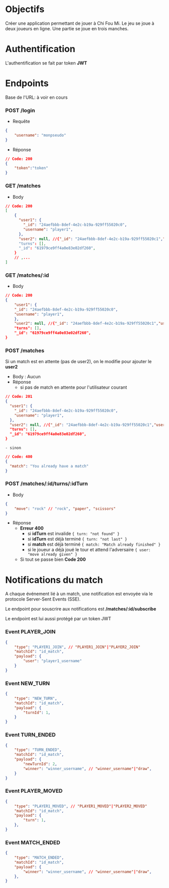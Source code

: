 # Objectifs

Créer une application permettant de jouer à Chi Fou Mi.
Le jeu se joue à deux joueurs en ligne.
Une partie se joue en trois manches.

# Authentification

L'authentification se fait par token **JWT**

# Endpoints

Base de l'URL: à voir en cours

### POST /login
- Requête
```json
{
    "username": "monpseudo"
}
```
- Réponse
```json
// Code: 200
{
    "token":"token"
}
```

### GET /matches
- Body
```json
// Code: 200
[
    {
      "user1": {
        "_id": "24aefbbb-8def-4e2c-b19a-929ff55020c0",
        "username": "player1",
      },
      "user2": null, //{"_id": "24aefbbb-8def-4e2c-b19a-929ff55020c1","username":   "player2"}
      "turns": [],
      "_id": "61979ce9ff4a0e83e02df260",
    }
    // ,...
]
```

### GET /matches/:id
- Body
```json
// Code: 200
{
    "user1": {
    "_id": "24aefbbb-8def-4e2c-b19a-929ff55020c0",
    "username": "player1",
    },
    "user2": null, //{"_id": "24aefbbb-8def-4e2c-b19a-929ff55020c1","username":   "player2"}
    "turns": [],
    "_id": "61979ce9ff4a0e83e02df260",
}
```

### POST /matches
Si un match est en attente (pas de user2), on le modifie pour ajouter le **user2**
- Body : Aucun
- Réponse
  - si pas de match en attente pour l'utilisateur courant 
```json
// Code: 201
{
  "user1": {
    "_id": "24aefbbb-8def-4e2c-b19a-929ff55020c0",
    "username": "player1",
  },
  "user2": null, //{"_id": "24aefbbb-8def-4e2c-b19a-929ff55020c1","username": "player2"}
  "turns": [],
  "_id": "61979ce9ff4a0e83e02df260",
}
```
    - sinon
```json
// Code: 400
{
  "match": "You already have a match"
}
```



### POST /matches/:id/turns/:idTurn
- Body
```json
{
    "move": "rock" // "rock", "paper", "scissors"
}
```
- Réponse
  - **Erreur 400**
    - si **idTurn** est invalide `{ turn: "not found" }`
    - si **idTurn** est déjà terminé `{ turn: "not last" }`
    - si **match** est déjà terminé `{ match: "Match already finished" }`
    - si le joueur a déjà joué le tour et attend l'adversaire `{ user: "move already given" }`
  - Si tout se passe bien **Code 200**


# Notifications du match

A chaque événement lié à un match, une notification est envoyée via le protocole Server-Sent Events (SSE).

Le endpoint pour souscrire aux notifications est **/matches/:id/subscribe**

Le endpoint est lui aussi protégé par un token JWT

### Event PLAYER_JOIN
```json
{
    "type": "PLAYER1_JOIN", // "PLAYER1_JOIN"|"PLAYER2_JOIN"
    "matchId": "id_match",
    "payload": {
        "user": "player1_username"
    }
}
```

### Event NEW_TURN
```json
{
    "type": "NEW_TURN",
    "matchId": "id_match",
    "payload": {
        "turnId": 1,
    }
}
```

### Event TURN_ENDED
```json
{
    "type": "TURN_ENDED",
    "matchId": "id_match",
    "payload": {
        "newTurnId": 2,
        "winner": "winner_username", // "winner_username"|"draw",
    }
}
```

### Event PLAYER_MOVED
```json
{
    "type": "PLAYER1_MOVED", // "PLAYER1_MOVED"|"PLAYER2_MOVED"
    "matchId": "id_match",
    "payload": {
        "turn": 1,
    },
}
```

### Event MATCH_ENDED
```json
{
    "type": "MATCH_ENDED",
    "matchId": "id_match",
    "payload": {
        "winner": "winner_username", // "winner_username"|"draw",
    },
}
```
